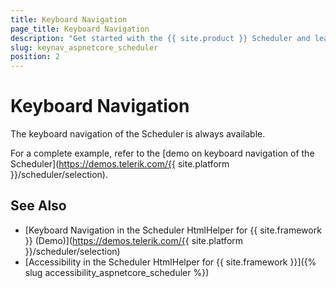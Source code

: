 ```yaml
---
title: Keyboard Navigation
page_title: Keyboard Navigation
description: "Get started with the {{ site.product }} Scheduler and learn about the accessibility support it provides through its keyboard navigation functionality."
slug: keynav_aspnetcore_scheduler
position: 2
---
```


# Keyboard Navigation

The keyboard navigation of the Scheduler is always available.

For a complete example, refer to the [demo on keyboard navigation of the Scheduler](https://demos.telerik.com/{{ site.platform }}/scheduler/selection).

## See Also

* [Keyboard Navigation in the Scheduler HtmlHelper for {{ site.framework }} (Demo)](https://demos.telerik.com/{{ site.platform }}/scheduler/selection)
* [Accessibility in the Scheduler HtmlHelper for {{ site.framework }}]({% slug accessibility_aspnetcore_scheduler %})
